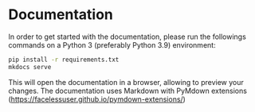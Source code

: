 # Documentation

In order to get started with the documentation, please run the followings commands on a Python 3 (preferably Python 3.9) environment: 

```bash
pip install -r requirements.txt
mkdocs serve
```

This will open the documentation in a browser, allowing to preview your changes. 
The documentation uses Markdown with PyMdown extensions (https://facelessuser.github.io/pymdown-extensions/)
